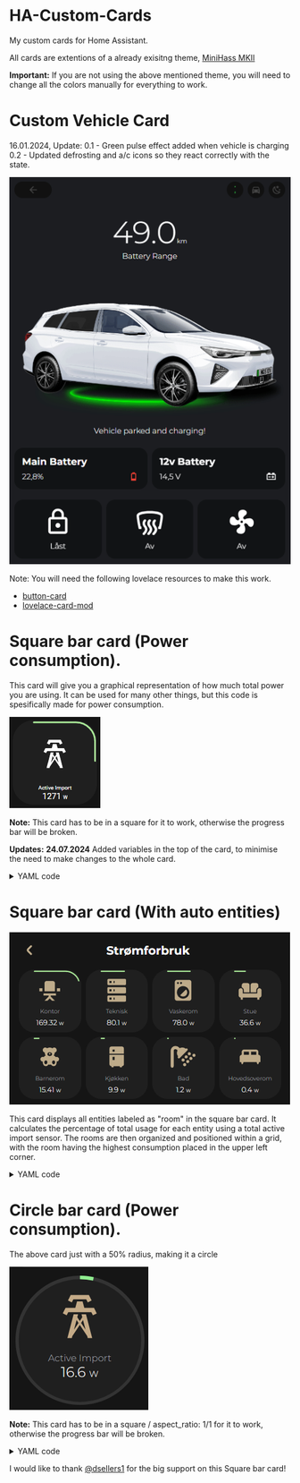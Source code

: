 # HA-Custom-Cards
My custom cards for Home Assistant.

All cards are extentions of a already exisitng theme, [MiniHass MKII](https://github.com/fredrikpersson92/minihass/tree/main)

<strong>Important:</strong> If you are not using the above mentioned theme, you will need to change all the colors manually for everything to work. 


# Custom Vehicle Card

16.01.2024, Update: 
0.1 - Green pulse effect added when vehicle is charging
0.2 - Updated defrosting and a/c icons so they react correctly with the state. 

![Custom_vehicle](https://github.com/BerrisNO/HA-Custom-Cards/blob/main/custom_card_vehicle/vehicle_card.gif)

Note: You will need the following lovelace resources to make this work. 

* [button-card](https://github.com/custom-cards/button-card)
* [lovelace-card-mod](https://github.com/thomasloven/lovelace-card-mod)

# Square bar card (Power consumption). 
This card will give you a graphical representation of how much total power you are using. 
It can be used for many other things, but this code is spesifically made for power consumption. 


![Square_bar_card](https://github.com/BerrisNO/HA-Custom-Cards/blob/main/img/square.png)

<strong>Note:</strong>  This card has to be in a square for it to work, otherwise the progress bar will be broken.

<strong>Updates:</strong>
<strong>24.07.2024</strong> Added variables in the top of the card, to minimise the need to make changes to the whole card. 

<details><summary>YAML code</summary>

```yaml
type: custom:button-card
entity: sensor.power_stue #dd your main sensor
variables:
  card_radius: null # Default 25% (does not change the radius of the bar, only the card.
  icon_height: null # Default 120 % 
  icon_width: null # Default 120 %
  sensor_threshold: sensor.ams_7494_p # Add your threshold sensor or replace with a set number.
  bar_thickness: null # Default: 3
  bar_bg_thickness: null # Default: 3
  bar_bg_opacity: null # Default: 0.5
  bar_bg_color: null # Default: grat
show_name: true
show_icon: true
show_state: true
name: Active Import
icon: mdi:transmission-tower
aspect_ratio: 1/1
state_display: >-
  [[[ return `${entity.state} <span style='font-size:0.6em
  '>${entity.attributes.unit_of_measurement}</span>` ]]]
styles:
  card:
    - border-radius: '[[[ return `${variables.card_radius ?? 25}%` ]]]'
  state:
    - font-size: 150%
    - font-family: Montserrat
    - font-weight: 500
    - overflow: visible
    - align-self: start
    - text-align: start
    - padding-bottom: 15%
  img_cell:
    - height: '[[[ return `${variables.icon_height ?? 120}%` ]]]'
    - height: '[[[ return `${variables.icon_width ?? 120}%` ]]]'
    - align-self: center
  icon:
    - justify-self: start
    - align-self: start
    - overflow: visible
    - color: var(--color-gold)
  name:
    - font-family: Montserrat
    - font-weight: 500
    - color: var(--color-dark-gray)
    - align-self: end
    - text-align: end
  custom_fields:
    progress:
      - position: absolute
      - width: 100%
      - height: 100%
      - display: flex
      - align-items: center
      - justify-content: center
      - overflow: visible
custom_fields:
  progress: |
    [[[
      var state = entity.state;
      var threshold = states[variables.sensor_threshold].state
      var percentage = (state / states[variables.sensor_threshold].state) * 100
      if (percentage >= 90) var color = 'red';
      else if (percentage >= 70) var color = 'orange';
      else if (percentage >= 50) var color = 'yellow';
      else if (percentage >= 30) var color = 'lightgreen';
      else var color = 'lightgreen';
      var totalLength = 341;
      var progress = (1 - state / threshold) * totalLength;

      var svg = `
        <svg id="progress-bar" fill="none"  viewBox="0 0 100 100";>
          <path id="background-path" d="M25,2.5
                h50 a22.5,22.5 0 0 1 22.5,22.5   v50 a22.5,22.5 0 0 1 -22.5,22.5
                h-50 a22.5,22.5 0 0 1 -22.5,-22.5   v-50 a22.5,22.5 0 0 1 22.5,-22.5" />
          <path id="progress-path" d="M25,2.5
                h50 a22.5,22.5 0 0 1 22.5,22.5   v50 a22.5,22.5 0 0 1 -22.5,22.5
                h-50 a22.5,22.5 0 0 1 -22.5,-22.5   v-50 a22.5,22.5 0 0 1 22.5,-22.5" />
        </svg>
        <style>
          #background-path {
            opacity: ${variables.bar_bg_opacity ?? 0.2};
            stroke: ${variables.bar_bg_color ?? "gray"};
            stroke-width: ${variables.bar_bg_thickness ?? 1};
          }
          #progress-path {
            stroke: ${color};
            stroke-width: ${variables.bar_thickness ?? 2};
            stroke-dasharray: ${totalLength};
            stroke-dashoffset: ${progress};
            transition: stroke-dashoffset 1s linear;
          }
        </style>
      `;
      return svg;
    ]]]
```
</details>

# Square bar card (With auto entities)

![screenshot](https://github.com/BerrisNO/HA-Custom-Cards/blob/main/Skjermbilde%202024-07-20%20113954.png)

This card displays all entities labeled as "room" in the square bar card. 
It calculates the percentage of total usage for each entity using a total active import sensor. 
The rooms are then organized and positioned within a grid, with the room having the highest consumption placed in the upper left corner.



<details><summary>YAML code</summary>

```yaml
- type: custom:auto-entities
  card:
    type: grid
    columns: 4
  card_param: cards
  filter:
    include:
      - label:  room
        options:
          type: custom:button-card
          entity_id: this.entity_id
          state_display: >-
              [[[ return `${entity.state} <span style='font-size:0.6em
              '>${entity.attributes.unit_of_measurement}</span>` ]]]
          layout: vertical
          show_last_changed: false
          show_state: true
          aspect_ratio: 1/1
          styles:
            card:
              
              - border-radius: 25%
            state:
              - align-self: start
              - padding: 5px
              - font-size: 13px
              - font-family: Montserrat
              - font-weight: 500
              - overflow: visible
            img_cell:
              - overflow: visible
            icon:
              - justify-self: start
              - align-self: start
              - overflow: visible
              - color: var(--color-gold)
            name:
              - font-size: var(--fs-300)
              - font-family: Montserrat
              - font-weight: 500
              - color: var(--color-dark-gray)
              - overflow: hidden
            custom_fields:
              progress:
                - position: absolute
                - width: 100%
                - height: 100%
                - display: flex
                - align-items: center
                - justify-content: center
                - overflow: visible
          custom_fields:
            progress: |
              [[[
                var bar_thickness = 2; // thickness of the border
                var state = entity.state; 
                var percentage = (state / states['sensor.ams_7494_p'].state) * 100; // I used my total power consumtion sensor
                var threshold = states['sensor.ams_7494_p'].state; // Set a threshold for the progress bar, you can set it manually or use a sensor like i did. 
                if (percentage >= 90) var color = 'red';
                else if (percentage >= 70) var color = 'orange';
                else if (percentage >= 50) var color = 'orange';
                else if (percentage >= 30) var color = 'lightgreen';
                else var color = 'lightgreen';
                var totalLength = 341;
                var progress = (1 - state / threshold) * totalLength;

                var svg = `
                  <svg id="progress-bar" fill="none" stroke-linecap="round" viewBox="0 0 100 100">
                    <path id="progress-path" d="M25,2.5
                      h50 a22.5,22.5 0 0 1 22.5,22.5   v50 a22.5,22.5 0 0 1 -22.5,22.5
                      h-50 a22.5,22.5 0 0 1 -22.5,-22.5   v-50 a22.5,22.5 0 0 1 22.5,-22.5" />

                  </svg>
                  <style>
                    #progress-path {
                      stroke: ${color};
                      stroke-width: ${bar_thickness};
                      stroke-dasharray: ${totalLength};
                      stroke-dashoffset: ${progress};
                      transition: stroke-dashoffset 1s linear;
                    }
                  </style>
                `;
                return svg;
              ]]]
  sort:
    method: state
    numeric: true
    reverse: true
    count: 8
```
</details>

# Circle bar card (Power consumption). 
The above card just with a 50% radius, making it a circle

![Circle_bar_card](https://github.com/BerrisNO/HA-Custom-Cards/blob/main/img/circle.PNG)

<strong>Note:</strong>  This card has to be in a square / aspect_ratio: 1/1 for it to work, otherwise the progress bar will be broken.

<details><summary>YAML code</summary>

```yaml
type: custom:button-card
entity: sensor.power_stue
variables:
  card_radius: 50%
  icon_height: 150
  icon_width: 150
  sensor_threshold: sensor.ams_7494_p # Add your threshold sensor or replace with a set number.
  bar_thickness: null # Default: 3
  bar_bg_thickness: null # Default: 3
  bar_bg_opacity: null # Default: 0.5
  bar_bg_color: null # Default: grat
show_name: true
show_icon: true
show_state: true
name: Active Import
icon: mdi:transmission-tower
aspect_ratio: 1/1
state_display: >-
  [[[ return `${entity.state} <span style='font-size:0.6em
  '>${entity.attributes.unit_of_measurement}</span>` ]]]
styles:
  card:
    - border-radius: '[[[ return variables.card_radius ]]]'
  state:
    - font-size: 150%
    - font-family: Montserrat
    - font-weight: 500
    - overflow: visible
    - align-self: start
    - text-align: start
    - padding-bottom: 15%
  img_cell:
    - height: '[[[ return `${variables.icon_height ?? 120}` ]]]'
    - height: '[[[ return `${variables.icon_width ?? 120}` ]]]'
    - align-self: center
  icon:
    - justify-self: start
    - align-self: start
    - overflow: visible
    - color: var(--color-gold)
  name:
    - font-family: Montserrat
    - font-weight: 500
    - color: var(--color-dark-gray)
    - align-self: end
    - text-align: end
  custom_fields:
    progress:
      - position: absolute
      - width: 100%
      - height: 100%
      - display: flex
      - align-items: center
      - justify-content: center
      - overflow: visible
custom_fields:
  progress: |
    [[[
      var state = entity.state;
      var threshold = states[variables.sensor_threshold].state
      var percentage = (state / states[variables.sensor_threshold].state) * 100
      if (percentage >= 90) var color = 'red';
      else if (percentage >= 70) var color = 'orange';
      else if (percentage >= 50) var color = 'yellow';
      else if (percentage >= 30) var color = 'lightgreen';
      else var color = 'lightgreen';
      var totalLength = 315;
      var progress = (1 - state / threshold) * totalLength;

      var svg = `
        <svg id="progress-bar" fill="none"  viewBox="0 0 100 100" width: 100%; height: 100%;>
          <path id="background-path" d="M50,0.2
                h0 a50,50 0 0 1 50,50 v0 a50,50 0 0 1 -50,50
                h0 a50,50 0 0 1 -50,-50 v0 a50,50 0 0 1 50,-50" />
          <path id="progress-path" d="M50,0.2
                h0 a50,50 0 0 1 50,50 v0 a50,50 0 0 1 -50,50
                h0 a50,50 0 0 1 -50,-50 v0 a50,50 0 0 1 50,-50" />
        </svg>
        <style>
          #background-path {
            opacity: ${variables.bar_bg_opacity ?? 0.2};
            stroke: ${variables.bar_bg_color ?? "gray"};
            stroke-width: ${variables.bar_bg_thickness ?? 3};
          }
          #progress-path {
            stroke: ${color};
            stroke-width: ${variables.bar_thickness ?? 3};
            stroke-dasharray: ${totalLength};
            stroke-dashoffset: ${progress};
            transition: stroke-dashoffset 1s linear;
          }
        </style>
      `;
      return svg;
    ]]]

```
</details>


I would like to thank [@dsellers1](https://github.com/dsellers1) for the big support on this Square bar card!

